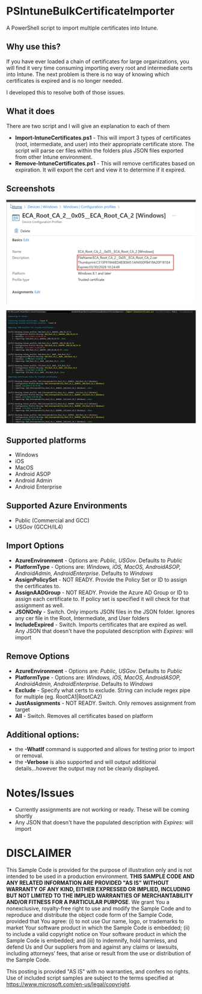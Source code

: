 # PSIntuneBulkCertificateImporter
A PowerShell script to import multiple certificates into Intune. 

## Why use this?
If you have ever loaded a chain of certificates for large organizations, you will find it very time consuming importing every root and intermediate certs into Intune. 
The next problem is there is no way of knowing which certificates is expired and is no longer needed. 

I developed this to resolve both of those issues.

## What it does

There are two script and I will give an explanation to each of them
- **Import-IntuneCertificates.ps1** - This will import 3 types of certificates (root, intermediate, and user) into their appropriate certificate store. The script will parse cer files within the folders plus JSON files exported from other Intune environment. 
- **Remove-IntuneCertificates.ps1** - This will remove certificates based on expiration. It will export the cert and view it to determine if it expired. 

## Screenshots

![cert](.images/cert_description.png)

![import](.images/import_runexample.png)

## Supported platforms

- Windows
- iOS
- MacOS
- Android ASOP
- Android Admin
- Android Enterprise

## Supported Azure Environments

- Public (Commercial and GCC)
- USGov (GCCH/IL4)

## Import Options

- **AzureEnvironment** - Options are: _Public, USGov_. Defaults to _Public_
- **PlatformType** - Options are: _Windows, iOS, MacOS, AndroidASOP, AndroidAdmin, AndroidEnterprise_. Defaults to _Windows_
- **AssignPolicySet** - NOT READY. Provide the Policy Set or ID to assign the certificates to. 
- **AssignAADGroup** - NOT READY. Provide the Azure AD Group or ID to assign each certificate to. If policy set is specified it will check for that assignment as well. 
- **JSONOnly** - Switch. Only imports JSON files in the JSON folder. Ignores any cer file in the Root, Intermediate, and User folders
- **IncludeExpired** - Switch. Imports certificates that are expired as well. Any JSON that doesn't have the populated description with _Expires:_ will import

## Remove Options

- **AzureEnvironment** - Options are: _Public, USGov_. Defaults to _Public_
- **PlatformType** - Options are: _Windows, iOS, MacOS, AndroidASOP, AndroidAdmin, AndroidEnterprise_. Defaults to _Windows_
- **Exclude** - Specify what certs to exclude. String can include regex pipe for multiple (eg. RootCA1|RootCA2)
- **JustAssignments** - NOT READY. Switch. Only removes assignment from target
- **All** - Switch. Removes all certificates based on platform


## Additional options:
 
 - the **-WhatIf** command is supported and allows for testing prior to import or removal. 
 - the **-Verbose** is also supported and will output additional details...however the output may not be cleanly displayed. 

# Notes/Issues

- Currently assignments are not working or ready. These will be coming shortly
- Any JSON that doesn't have the populated description with _Expires:_ will import

# DISCLAIMER
This Sample Code is provided for the purpose of illustration only and is not
intended to be used in a production environment.  **THIS SAMPLE CODE AND ANY
RELATED INFORMATION ARE PROVIDED "AS IS" WITHOUT WARRANTY OF ANY KIND, EITHER
EXPRESSED OR IMPLIED, INCLUDING BUT NOT LIMITED TO THE IMPLIED WARRANTIES OF
MERCHANTABILITY AND/OR FITNESS FOR A PARTICULAR PURPOSE**.  We grant You a
nonexclusive, royalty-free right to use and modify the Sample Code and to
reproduce and distribute the object code form of the Sample Code, provided
that You agree: (i) to not use Our name, logo, or trademarks to market Your
software product in which the Sample Code is embedded; (ii) to include a valid
copyright notice on Your software product in which the Sample Code is embedded;
and (iii) to indemnify, hold harmless, and defend Us and Our suppliers from and
against any claims or lawsuits, including attorneys’ fees, that arise or result
from the use or distribution of the Sample Code.

This posting is provided "AS IS" with no warranties, and confers no rights. Use
of included script samples are subject to the terms specified
at https://www.microsoft.com/en-us/legal/copyright.